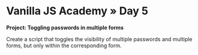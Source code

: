 # Vanilla JS Academy » Day 5

**Project: Toggling passwords in multiple forms**

Create a script that toggles the visibility of multiple passwords and multiple forms, but only within the corresponding form.
